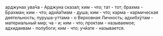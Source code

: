арджунах̣ ува̄ча - Арджуна сказал; ким - что; тат - тот; брахма - Брахман; ким - что; адхйа̄тмам - душа; ким - что; карма - кармическая деятельность; пуруша-уттама - о Верховная Личность; адхибхӯтам - материальный мир; ча - и; ким - что; проктам - называемое; адхидаивам - полубоги; ким - что; учйате - называется.